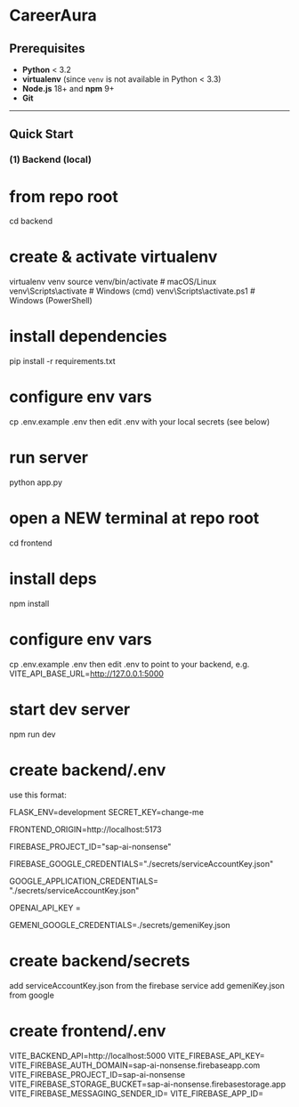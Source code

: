 # CareerAura

## Prerequisites

- **Python** < 3.2  
- **virtualenv** (since `venv` is not available in Python < 3.3)  
- **Node.js** 18+ and **npm** 9+  
- **Git**

---

## Quick Start

### (1) Backend (local)


# from repo root
cd backend

# create & activate virtualenv
virtualenv venv
source venv/bin/activate   # macOS/Linux
venv\Scripts\activate    # Windows (cmd)
venv\Scripts\activate.ps1  # Windows (PowerShell)

# install dependencies
pip install -r requirements.txt

# configure env vars
cp .env.example .env
then edit .env with your local secrets (see below)

# run server
python app.py

# open a NEW terminal at repo root
cd frontend

# install deps
npm install

# configure env vars
cp .env.example .env
then edit .env to point to your backend, e.g. VITE_API_BASE_URL=http://127.0.0.1:5000

# start dev server
npm run dev


# create backend/.env

use this format:

FLASK_ENV=development
SECRET_KEY=change-me

FRONTEND_ORIGIN=http://localhost:5173

FIREBASE_PROJECT_ID="sap-ai-nonsense"

FIREBASE_GOOGLE_CREDENTIALS="./secrets/serviceAccountKey.json"

GOOGLE_APPLICATION_CREDENTIALS= "./secrets/serviceAccountKey.json"

OPENAI_API_KEY = 


GEMENI_GOOGLE_CREDENTIALS=./secrets/gemeniKey.json


# create backend/secrets

add serviceAccountKey.json from the firebase service
add gemeniKey.json from google 

# create frontend/.env

VITE_BACKEND_API=http://localhost:5000
VITE_FIREBASE_API_KEY=
VITE_FIREBASE_AUTH_DOMAIN=sap-ai-nonsense.firebaseapp.com
VITE_FIREBASE_PROJECT_ID=sap-ai-nonsense
VITE_FIREBASE_STORAGE_BUCKET=sap-ai-nonsense.firebasestorage.app
VITE_FIREBASE_MESSAGING_SENDER_ID=
VITE_FIREBASE_APP_ID=



